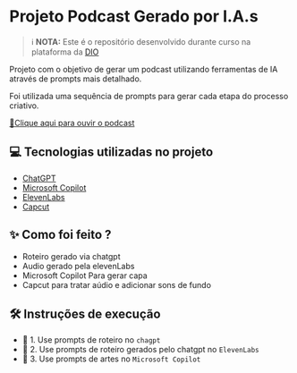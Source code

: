 # Projeto Podcast Gerado por I.A.s


>ℹ️ **NOTA:** Este é o repositório desenvolvido durante curso  na plataforma da [DIO](https://dio.me)

Projeto com o objetivo de gerar um podcast utilizando ferramentas de IA através de prompts mais detalhado.

Foi utilizada uma sequência de prompts para gerar cada etapa do processo criativo.

[📕Clique aqui para ouvir o podcast](https://raw.githack.com/R0d-C/prompts_for_podcast/main/assets/index.html)

## 💻 Tecnologias utilizadas no projeto

- [ChatGPT](https://chat.openai.com/) 
- [Microsoft Copilot](https://copilot.microsoft.com/)
- [ElevenLabs](https://elevenlabs.io/)
- [Capcut](https://www.capcut.com/pt-br/)

## ✨ Como foi feito ?

- Roteiro gerado via chatgpt
- Audio gerado pela elevenLabs
- Microsoft Copilot Para gerar capa
- Capcut para tratar aúdio e adicionar sons de fundo

## 🛠️ Instruções de execução

- 🤖 1. Use prompts de roteiro no `chagpt`
- 🤖 2. Use prompts de roteiro gerados pelo chatgpt no  `ElevenLabs`
- 🤖 3. Use prompts de artes no `Microsoft Copilot`
